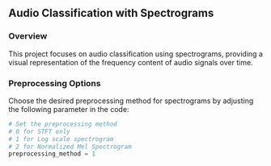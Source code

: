 ## Audio Classification with Spectrograms

### Overview
This project focuses on audio classification using spectrograms, providing a visual representation of the frequency content of audio signals over time.

### Preprocessing Options
Choose the desired preprocessing method for spectrograms by adjusting the following parameter in the code:

```python
# Set the preprocessing method
# 0 for STFT only
# 1 for Log scale spectrogram
# 2 for Normalized Mel Spectrogram
preprocessing_method = 1

